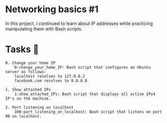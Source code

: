 # Networking basics #1

In this project, I continued to learn about IP addresses while practicing manipulating them with Bash scripts.
# Tasks 📃

    0. Change your home IP
        0-change_your_home_IP: Bash script that configures an Ubuntu server as follows:
        localhost resolves to 127.0.0.2
        facebook.com resolves to 8.8.8.8

    1. Show attached IPs
        1-show_attached_IPs: Bash script that displays all active IPv4 IP's on the machine.

    2. Port listening on localhost
        100-port_listening_on_localhost: Bash script that listens on port 98 on localhost.

